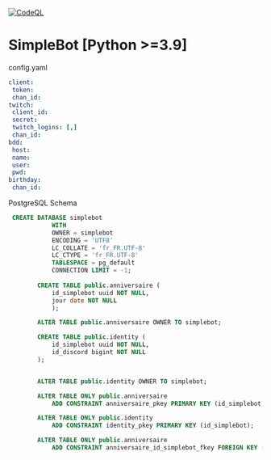 [![CodeQL](https://github.com/BololZ/SimpleBot/actions/workflows/codeql.yml/badge.svg?branch=master)](https://github.com/BololZ/SimpleBot/actions/workflows/codeql.yml)


# SimpleBot [Python >=3.9]

   config.yaml
    
 ```yaml
client:
  token: 
  chan_id: 
twitch:
  client_id: 
  secret: 
  twitch_logins: [,]
  chan_id: 
bdd:
  host:
  name: 
  user: 
  pwd: 
birthday:
  chan_id: 
```    

   PostgreSQL Schema
```sql 
 CREATE DATABASE simplebot
            WITH 
            OWNER = simplebot
            ENCODING = 'UTF8'
            LC_COLLATE = 'fr_FR.UTF-8'
            LC_CTYPE = 'fr_FR.UTF-8'
            TABLESPACE = pg_default
            CONNECTION LIMIT = -1;
    
        CREATE TABLE public.anniversaire (
            id_simplebot uuid NOT NULL,
            jour date NOT NULL
            );

        ALTER TABLE public.anniversaire OWNER TO simplebot;

        CREATE TABLE public.identity (
            id_simplebot uuid NOT NULL,
            id_discord bigint NOT NULL
        );


        ALTER TABLE public.identity OWNER TO simplebot;

        ALTER TABLE ONLY public.anniversaire
            ADD CONSTRAINT anniversaire_pkey PRIMARY KEY (id_simplebot);

        ALTER TABLE ONLY public.identity
            ADD CONSTRAINT identity_pkey PRIMARY KEY (id_simplebot);

        ALTER TABLE ONLY public.anniversaire
            ADD CONSTRAINT anniversaire_id_simplebot_fkey FOREIGN KEY (id_simplebot) REFERENCES public.identity(id_simplebot) ON DELETE CASCADE;
```
